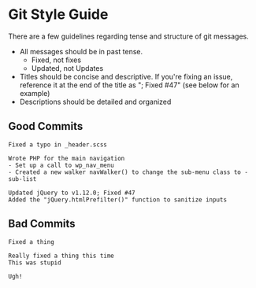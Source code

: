 # Git Style Guide

There are a few guidelines regarding tense and structure of git messages.

- All messages should be in past tense.
    - Fixed, not fixes
    - Updated, not Updates
- Titles should be concise and descriptive. If you're fixing an issue, reference it at the end of the title as "; Fixed \#47" (see below for an example)
- Descriptions should be detailed and organized

## Good Commits

```
Fixed a typo in _header.scss
```

```
Wrote PHP for the main navigation
- Set up a call to wp_nav_menu
- Created a new walker navWalker() to change the sub-menu class to -sub-list
```

```
Updated jQuery to v1.12.0; Fixed #47
Added the "jQuery.htmlPrefilter()" function to sanitize inputs
```

## Bad Commits

```
Fixed a thing
```

```
Really fixed a thing this time
This was stupid
```

```
Ugh!
```
